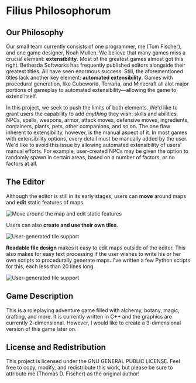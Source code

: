 # Filius Philosophorum

## Our Philosophy

Our small team currently consists of one programmer, me (Tom Fischer), and one game designer, Noah Mullen. We believe that many games miss a crucial element: **extensibility**. Most of the greatest games almost got this right. Bethesda Softworks has frequently published editors alongside their greatest titles. All have seen enormous success. Still, the aforementioned titles lack another key element: **automated extensibility**. Games with procedural generation, like Cubeworld, Terraria, and Minecraft all alot major portions of gameplay to automated extensibility—allowing the game to extend itself.

In this project, we seek to push the limits of both elements. We'd like to grant users the capability to add *anything* they wish: skills and abilities, NPCs, spells, weapons, armor, attack moves, defensive moves, ingredients, containers, plants, pets, other companions, and so on. The one flaw inherent to extensibility, however, is the manual aspect of it. In most games with extensibility options, every detail must be manually added by the user. We'd like to avoid this issue by allowing automated extensibility of users' manual efforts. For example, user-created NPCs may be given the option to randomly spawn in certain areas, based on a number of factors, or no factors at all.

## The Editor

Although the editor is still in its early stages, users can **move** around maps and **edit** static features of maps.

![Move around the map and edit static features](https://raw.githubusercontent.com/gragas/filius-philosophorum/master/media/move-and-place.gif)

Users can also **create and use their own tiles**.

![User-generated tile support](https://raw.githubusercontent.com/gragas/filius-philosophorum/master/media/user-generated-tiles.gif)

**Readable file design** makes it easy to edit maps outside of the editor. This also makes for easy text processing if the user wishes to write his or her own scripts to procedurally generate maps. I've written a few Python scripts for this, each less than 20 lines long.

![User-generated tile support](https://raw.githubusercontent.com/gragas/filius-philosophorum/master/media/readable-map-files.gif)

## Game Description

This is a roleplaying adventure game filled with alchemy, botany, magic, crafting, and more. It is currently written in C++ and the graphics are currently 2-dimensional. However, I would like to create a 3-dimensional version of this game later on.

## License and Redistribution

This project is licensed under the GNU GENERAL PUBLIC LICENSE. Feel free to copy, modify, and redistribute this work, but please be sure to attribute me (Thomas D. Fischer) as the original author!